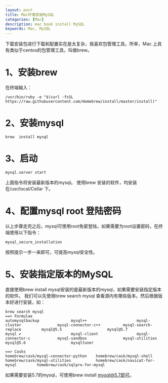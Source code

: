 ```yaml
---
layout: post
title: Mac环境安装MySQL
categories: [Mac]
description: mac book install MySQL
keywords: Mac, MySQL
---
```


下载安装包进行下载和配置实在是太复杂，我喜欢包管理工具。所幸，Mac 上具有类似于centos的包管理工具，叫做brew。

# 1、安装brew
在终端输入：
```vim
/usr/bin/ruby -e "$(curl -fsSL https://raw.githubusercontent.com/Homebrew/install/master/install)"
```
# 2、安装mysql
```vim
brew  install mysql
```
# 3、启动
```
mysql.server start
```
上面指令将安装最新版本的mysql。
使用brew  安装的软件，均安装在/usr/local/Cellar 下。
# 4、配置mysql root 登陆密码
以上步骤走完之后，mysql可使用root免密登陆，如果需要为root设置密码，在终端使用以下指令：
  ```vim
mysql_secure_installation
  ```
按照提示一步一来即可，可提高mysql安全性。
# 5、安装指定版本的MySQL
直接使用brew  install mysql安装的是最新版本的mysql，如果需要安装指定版本的软件。
我们可以先使用brew search mysql 查看源内有哪些版本。然后根据版本好进行安装，如：
```vim
brew search mysql
==> Formulae
automysqlbackup              mysql++                      mysql-cluster                mysql-connector-c++          mysql-search-replace         mysql@5.5                    mysql@5.7
mysql ✔                      mysql-client                 mysql-connector-c            mysql-sandbox                mysql-utilities              mysql@5.6                    mysqltuner

==> Casks
homebrew/cask/mysql-connector-python    homebrew/cask/mysql-shell               homebrew/cask/mysql-utilities           homebrew/cask/navicat-for-mysql         homebrew/cask/sqlpro-for-mysql
```
如果需要安装5.7的mysql，可使用brew install mysql@5.7即可。